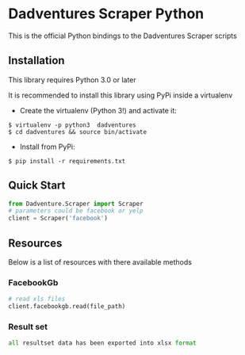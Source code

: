 # Dadventures Scraper Python 
This is the official Python bindings to the Dadventures Scraper scripts

## Installation
This library requires Python 3.0 or later

It is recommended to install this library using PyPi inside a virtualenv
* Create the virtualenv (Python 3!) and activate it:
```
$ virtualenv -p python3  dadventures
$ cd dadventures && source bin/activate
```
* Install from PyPi:
```
$ pip install -r requirements.txt
```

## Quick Start

```python
from Dadventure.Scraper import Scraper
# parameters could be facebook or yelp
client = Scraper('facebook') 
```

## Resources
Below is a list of resources with there available methods

### FacebookGb
```python
# read xls files
client.facebookgb.read(file_path)
```
### Result set 
```python 
all resultset data has been exported into xlsx format
```


